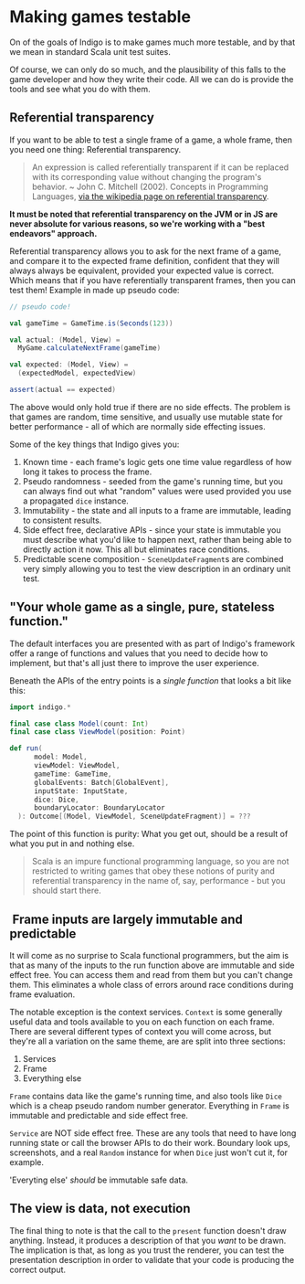 # Making games testable

On of the goals of Indigo is to make games much more testable, and by that we mean in standard Scala unit test suites.

Of course, we can only do so much, and the plausibility of this falls to the game developer and how they write their code. All we can do is provide the tools and see what you do with them.

## Referential transparency

If you want to be able to test a single frame of a game, a whole frame, then you need one thing: Referential transparency.

> An expression is called referentially transparent if it can be replaced with its corresponding value without changing the program's behavior. ~ John C. Mitchell (2002). Concepts in Programming Languages, [via the wikipedia page on referential transparency](https://en.wikipedia.org/wiki/Referential_transparency).

**It must be noted that referential transparency on the JVM or in JS are never absolute for various reasons, so we're working with a "best endeavors" approach.**

Referential transparency allows you to ask for the next frame of a game, and compare it to the expected frame definition, confident that they will always always be equivalent, provided your expected value is correct. Which means that if you have referentially transparent frames, then you can test them! Example in made up pseudo code:

```scala
// pseudo code!

val gameTime = GameTime.is(Seconds(123))

val actual: (Model, View) =
  MyGame.calculateNextFrame(gameTime)

val expected: (Model, View) =
  (expectedModel, expectedView)

assert(actual == expected)
```

The above would only hold true if there are no side effects. The problem is that games are random, time sensitive, and usually use mutable state for better performance - all of which are normally side effecting issues.

Some of the key things that Indigo gives you:

1. Known time - each frame's logic gets one time value regardless of how long it takes to process the frame.
2. Pseudo randomness - seeded from the game's running time, but you can always find out what "random" values were used provided you use a propagated `dice` instance.
3. Immutability - the state and all inputs to a frame are immutable, leading to consistent results.
4. Side effect free, declarative APIs - since your state is immutable you must describe what you'd like to happen next, rather than being able to directly action it now. This all but eliminates race conditions.
5. Predictable scene composition - `SceneUpdateFragment`s are combined very simply allowing you to test the view description in an ordinary unit test.

## "Your whole game as a single, pure, stateless function."

The default interfaces you are presented with as part of Indigo's framework offer a range of functions and values that you need to decide how to implement, but that's all just there to improve the user experience.

Beneath the APIs of the entry points is a _single function_ that looks a bit like this:

```scala
import indigo.*

final case class Model(count: Int)
final case class ViewModel(position: Point)

def run(
      model: Model,
      viewModel: ViewModel,
      gameTime: GameTime,
      globalEvents: Batch[GlobalEvent],
      inputState: InputState,
      dice: Dice,
      boundaryLocator: BoundaryLocator
  ): Outcome[(Model, ViewModel, SceneUpdateFragment)] = ???
```

The point of this function is purity: What you get out, should be a result of what you put in and nothing else.

> Scala is an impure functional programming language, so you are not restricted to writing games that obey these notions of purity and referential transparency in the name of, say, performance - but you should start there.

##  Frame inputs are largely immutable and predictable

It will come as no surprise to Scala functional programmers, but the aim is that as many of the inputs to the run function above are immutable and side effect free. You can access them and read from them but you can't change them. This eliminates a whole class of errors around race conditions during frame evaluation.

The notable exception is the context services. `Context` is some generally useful data and tools available to you on each function on each frame. There are several different types of context you will come across, but they're all a variation on the same theme, are are split into three sections:

1. Services
2. Frame
3. Everything else

`Frame` contains data like the game's running time, and also tools like `Dice` which is a cheap pseudo random number generator. Everything in `Frame` is immutable and predictable and side effect free.

`Service` are NOT side effect free. These are any tools that need to have long running state or call the browser APIs to do their work. Boundary look ups, screenshots, and a real `Random` instance for when `Dice` just won't cut it, for example.

'Everyting else' _should_ be immutable safe data.

## The view is data, not execution

The final thing to note is that the call to the `present` function doesn't draw anything. Instead, it produces a description of that you _want_ to be drawn. The implication is that, as long as you trust the renderer, you can test the presentation description in order to validate that your code is producing the correct output.
